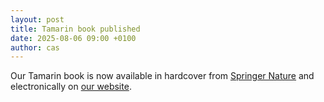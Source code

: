 ```yaml
---
layout: post
title: Tamarin book published
date: 2025-08-06 09:00 +0100
author: cas
---
```


Our Tamarin book is now available in hardcover from [Springer Nature](https://link.springer.com/book/9783031909351) and electronically on
[our website](/book/index.html).
